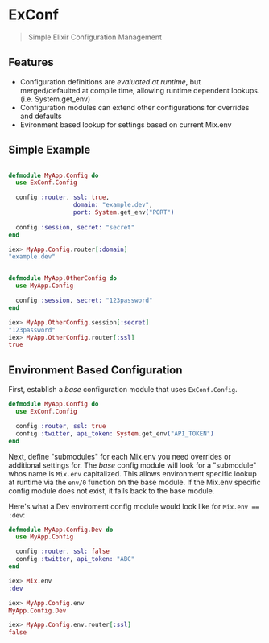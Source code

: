 # ExConf
> Simple Elixir Configuration Management



## Features
- Configuration definitions are *evaluated at runtime*, but merged/defaulted at compile time, allowing runtime dependent lookups. (i.e. System.get_env)
- Configuration modules can extend other configurations for overrides and defaults
- Evironment based lookup for settings based on current Mix.env

## Simple Example
```elixir

defmodule MyApp.Config do
  use ExConf.Config

  config :router, ssl: true, 
                  domain: "example.dev",
                  port: System.get_env("PORT")
                  
  config :session, secret: "secret"
end

iex> MyApp.Config.router[:domain]
"example.dev"


defmodule MyApp.OtherConfig do
  use MyApp.Config

  config :session, secret: "123password"
end

iex> MyApp.OtherConfig.session[:secret]
"123password"
iex> MyApp.OtherConfig.router[:ssl]
true
```


## Environment Based Configuration

First, establish a *base* configuration module that uses `ExConf.Config`.
```elixir
defmodule MyApp.Config do
  use ExConf.Config

  config :router, ssl: true
  config :twitter, api_token: System.get_env("API_TOKEN")
end
```

Next, define "submodules" for each Mix.env you need overrides or additional settings for.
The *base* config module will look for a "submodule" whos name is `Mix.env` capitalized.
This allows environment specific lookup at runtime via the `env/0` function on the base module.
If the Mix.env specific config module does not exist, it falls back to the base module.

Here's what a Dev enviroment config module would look like for `Mix.env == :dev`:
```elixir
defmodule MyApp.Config.Dev do
  use MyApp.Config

  config :router, ssl: false
  config :twitter, api_token: "ABC"
end

iex> Mix.env
:dev

iex> MyApp.Config.env
MyApp.Config.Dev

iex> MyApp.Config.env.router[:ssl]
false
```

